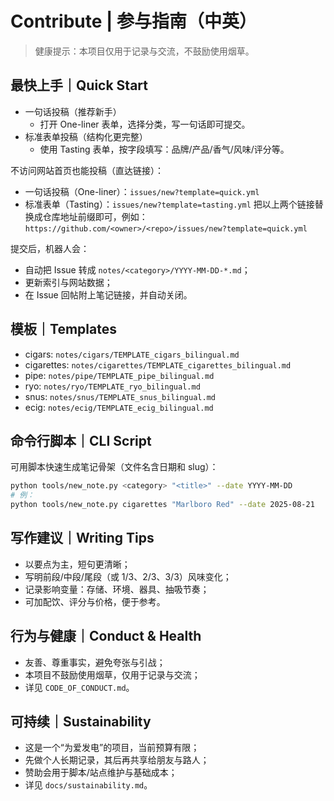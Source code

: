 # Contribute | 参与指南（中英）

> 健康提示：本项目仅用于记录与交流，不鼓励使用烟草。

## 最快上手｜Quick Start
- 一句话投稿（推荐新手）
  - 打开 One-liner 表单，选择分类，写一句话即可提交。
- 标准表单投稿（结构化更完整）
  - 使用 Tasting 表单，按字段填写：品牌/产品/香气/风味/评分等。

不访问网站首页也能投稿（直达链接）：
- 一句话投稿（One-liner）：`issues/new?template=quick.yml`
- 标准表单（Tasting）：`issues/new?template=tasting.yml`
把以上两个链接替换成仓库地址前缀即可，例如：
`https://github.com/<owner>/<repo>/issues/new?template=quick.yml`

提交后，机器人会：
- 自动把 Issue 转成 `notes/<category>/YYYY-MM-DD-*.md`；
- 更新索引与网站数据；
- 在 Issue 回帖附上笔记链接，并自动关闭。

## 模板｜Templates
- cigars: `notes/cigars/TEMPLATE_cigars_bilingual.md`
- cigarettes: `notes/cigarettes/TEMPLATE_cigarettes_bilingual.md`
- pipe: `notes/pipe/TEMPLATE_pipe_bilingual.md`
- ryo: `notes/ryo/TEMPLATE_ryo_bilingual.md`
- snus: `notes/snus/TEMPLATE_snus_bilingual.md`
- ecig: `notes/ecig/TEMPLATE_ecig_bilingual.md`

## 命令行脚本｜CLI Script
可用脚本快速生成笔记骨架（文件名含日期和 slug）：

```bash
python tools/new_note.py <category> "<title>" --date YYYY-MM-DD
# 例：
python tools/new_note.py cigarettes "Marlboro Red" --date 2025-08-21
```

## 写作建议｜Writing Tips
- 以要点为主，短句更清晰；
- 写明前段/中段/尾段（或 1/3、2/3、3/3）风味变化；
- 记录影响变量：存储、环境、器具、抽吸节奏；
- 可加配饮、评分与价格，便于参考。

## 行为与健康｜Conduct & Health
- 友善、尊重事实，避免夸张与引战；
- 本项目不鼓励使用烟草，仅用于记录与交流；
- 详见 `CODE_OF_CONDUCT.md`。

## 可持续｜Sustainability
- 这是一个“为爱发电”的项目，当前预算有限；
- 先做个人长期记录，其后再共享给朋友与路人；
- 赞助会用于脚本/站点维护与基础成本；
- 详见 `docs/sustainability.md`。
